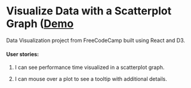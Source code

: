 # Visualize Data with a Scatterplot Graph ([Demo](https://d3-scatterplot-drhectapus.herokuapp.com/)

Data Visualization project from FreeCodeCamp built using React and D3.

#### User stories:

1. I can see performance time visualized in a scatterplot graph.

2. I can mouse over a plot to see a tooltip with additional details.
